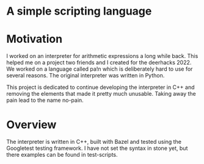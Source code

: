 # A simple scripting language

# Motivation
I worked on an interpreter for arithmetic expressions a long while back.
This helped me on a project two friends and I created for the deerhacks 2022. We worked on
a language called pa!n which is deliberately hard to use for several reasons. The
original interpreter was written in Python.

This project is dedicated to continue developing the interpreter in C++ and removing the
elements that made it pretty much unusable. Taking away the pain lead to the name
no-pain.


# Overview
The interpreter is written in C++, built with Bazel and tested using the Googletest testing framework.
I have not set the syntax in stone yet, but there examples can be found in test-scripts.
